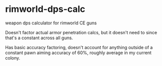 # rimworld-dps-calc
weapon dps calculator for rimworld CE guns

Doesn't factor actual armor penetration calcs, but it doesn't need to since that's a constant across all guns.

Has basic accuracy factoring, doesn't account for anything outside of a constant pawn aiming accuracy of 60%, roughly average in my current colony.

